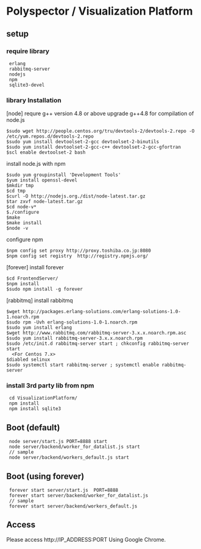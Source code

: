 # Polyspector / Visualization Platform

## setup
### require  library
```
 erlang
 rabbitmq-server
 nodejs
 npm
 sqlite3-devel
```
### library Installation

  [node]
  requre g++ version 4.8 or above
  upgrade g++4.8 for compilation of node.js
```
$sudo wget http://people.centos.org/tru/devtools-2/devtools-2.repo -O /etc/yum.repos.d/devtools-2.repo
$sudo yum install devtoolset-2-gcc devtoolset-2-binutils
$sudo yum install devtoolset-2-gcc-c++ devtoolset-2-gcc-gfortran
$scl enable devtoolset-2 bash
```
  install node.js with npm
```
$sudo yum groupinstall 'Development Tools'
$yum install openssl-devel
$mkdir tmp
$cd tmp
$curl -O http://nodejs.org./dist/node-latest.tar.gz
$tar zxvf node-latest.tar.gz
$cd node-v*
$./configure
$make
$make install
$node -v  
```
  configure npm
```
$npm config set proxy http://proxy.toshiba.co.jp:8080
$npm config set registry  http://registry.npmjs.org/
```
  [forever]
  install forever
```
$cd FrontendServer/
$npm install
$sudo npm install -g forever
```
  [rabbitmq]
  install rabbitmq
```
$wget http://packages.erlang-solutions.com/erlang-solutions-1.0-1.noarch.rpm
$sudo rpm -Uvh erlang-solutions-1.0-1.noarch.rpm
$sudo yum install erlang
$wget http://www.rabbitmq.com/rabbitmq-server-3.x.x.noarch.rpm.asc
$sudo yum install rabbitmq-server-3.x.x.noarch.rpm
$sudo /etc/init.d rabbitmq-server start ; chkconfig rabbitmq-server start
  <For Centos 7.x>
$diabled selinux
$sudo systemctl start rabbitmq-server ; systemctl enable rabbitmq-server
```


### install 3rd party lib from npm
```
 cd VisualizationPlatform/
 npm install
 npm install sqlite3
```

## Boot (default)
```
 node server/start.js PORT=8888 start 
 node server/backend/worker_for_datalist.js start 
 // sample
 node server/backend/workers_default.js start
```
## Boot (using forever)
```
 forever start server/start.js  PORT=8888
 forever start server/backend/worker_for_datalist.js
 // sample
 forever start server/backend/workers_default.js
```
## Access
  Please access http://IP_ADDRESS:PORT Using Google Chrome.

